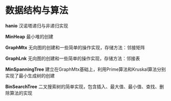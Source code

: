 # 数据结构与算法
**hanio**
汉诺塔递归与非递归实现

**MinHeap**
最小堆的创建

**GraphMtx**
无向图的创建和一些简单的操作实现，存储方法：邻接矩阵

**GraphLnk**
无向图的创建和一些简单的操作实现，存储方法：邻接表

**MinSpanningTree**
建立在GraphMtx基础上，利用Prime算法和Kruskal算法分别实现了最小生成树的创建

**BinSearchTree**
二叉搜索树的简单实现，包含插入、最大值、最小值、查找、删除算法的实现


